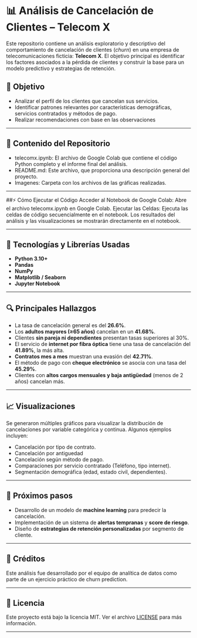 # 📊 Análisis de Cancelación de Clientes – Telecom X

Este repositorio contiene un análisis exploratorio y descriptivo del comportamiento de cancelación de clientes (*churn*) en una empresa de telecomunicaciones ficticia: **Telecom X**. El objetivo principal es identificar los factores asociados a la pérdida de clientes y construir la base para un modelo predictivo y estrategias de retención.


## 🎯 Objetivo

- Analizar el perfil de los clientes que cancelan sus servicios.
- Identificar patrones relevantes por características demográficas, servicios contratados y métodos de pago.
- Realizar recomendaciones con base en las observaciones
---

## 📁 Contenido del Repositorio 

- telecomx.ipynb: El archivo de Google Colab que contiene el código Python completo y el informe final del análisis.
- README.md: Este archivo, que proporciona una descripción general del proyecto.
- Imagenes: Carpeta con los archivos de las gráficas realizadas.

---

##⚡ Cómo Ejecutar el Código 
Acceder al Notebook de Google Colab: Abre el archivo telecomx.ipynb en Google Colab.
Ejecutar las Celdas: Ejecuta las celdas de código secuencialmente en el notebook. Los resultados del análisis y las visualizaciones se mostrarán directamente en el notebook.

---

## 🧪 Tecnologías y Librerías Usadas

- **Python 3.10+**
- **Pandas**
- **NumPy**
- **Matplotlib / Seaborn**
- **Jupyter Notebook**

---

## 🔍 Principales Hallazgos

- La tasa de cancelación general es del **26.6%**.
- Los **adultos mayores (≥65 años)** cancelan en un **41.68%**.
- Clientes **sin pareja ni dependientes** presentan tasas superiores al 30%.
- El servicio de **internet por fibra óptica** tiene una tasa de cancelación del **41.89%**, la más alta.
- **Contratos mes a mes** muestran una evasión del **42.71%**.
- El método de pago con **cheque electrónico** se asocia con una tasa del **45.29%**.
- Clientes con **altos cargos mensuales y baja antigüedad** (menos de 2 años) cancelan más.

---

## 📈 Visualizaciones

Se generaron múltiples gráficos para visualizar la distribución de cancelaciones por variable categórica y continua. Algunos ejemplos incluyen:

- Cancelación por tipo de contrato.
- Cancelación por antiguedad
- Cancelación según método de pago.
- Comparaciones por servicio contratado (Teléfono, tipo internet).
- Segmentación demográfica (edad, estado civil, dependientes).

---

## 🚀 Próximos pasos

- Desarrollo de un modelo de **machine learning** para predecir la cancelación.
- Implementación de un sistema de **alertas tempranas** y **score de riesgo**.
- Diseño de **estrategias de retención personalizadas** por segmento de cliente.

---

## 📌 Créditos

Este análisis fue desarrollado por el equipo de analítica de datos como parte de un ejercicio práctico de churn prediction.

---

## 📄 Licencia

Este proyecto está bajo la licencia MIT. Ver el archivo [LICENSE](LICENSE) para más información.

---
